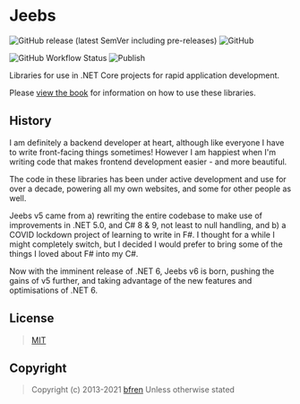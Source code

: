 # Jeebs

![GitHub release (latest SemVer including pre-releases)](https://img.shields.io/github/v/release/bfren/jeebs?include_prereleases) ![GitHub](https://img.shields.io/github/license/bfren/jeebs)

![GitHub Workflow Status](https://img.shields.io/github/workflow/status/bfren/jeebs/Publish) ![Publish](https://github.com/bfren/jeebs/workflows/Publish/badge.svg)

Libraries for use in .NET Core projects for rapid application development.

Please [view the book](https://docs.bfren.dev/jeebs) for information on how to use these libraries.

## History

I am definitely a backend developer at heart, although like everyone I have to write front-facing things sometimes!  However I am happiest when I'm writing code that makes frontend development easier - and more beautiful.

The code in these libraries has been under active development and use for over a decade, powering all my own websites, and some for other people as well.

Jeebs v5 came from a) rewriting the entire codebase to make use of improvements in .NET 5.0, and C# 8 &amp; 9, not least to null handling, and b) a COVID lockdown project of learning to write in F#.  I thought for a while I might completely switch, but I decided I would prefer to bring some of the things I loved about F# into my C#.

Now with the imminent release of .NET 6, Jeebs v6 is born, pushing the gains of v5 further, and taking advantage of the new features and optimisations of .NET 6.

## License

> [MIT](https://mit.bfren.dev/2013)

## Copyright

> Copyright (c) 2013-2021 [bfren](https://bfren.dev)
> Unless otherwise stated

